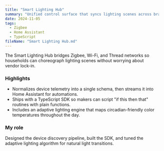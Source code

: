 ```yaml
---
title: "Smart Lighting Hub"
summary: "Unified control surface that syncs lighting scenes across brands and voice assistants."
date: 2024-11-05
tags:
  - Zigbee
  - Home Assistant
  - TypeScript
fileName: "Smart Lighting Hub.md"
---
```


The Smart Lighting Hub bridges Zigbee, Wi-Fi, and Thread networks so households can choreograph lighting scenes without worrying about vendor lock-in.

### Highlights

- Normalizes device telemetry into a single schema, then streams it into Home Assistant for automations.
- Ships with a TypeScript SDK so makers can script "if this then that" routines with plain functions.
- Includes an adaptive lighting engine that maps circadian-friendly color temperatures throughout the day.

### My role

Designed the device discovery pipeline, built the SDK, and tuned the adaptive lighting algorithm for natural light transitions.
